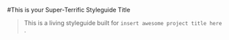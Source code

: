 #This is your Super-Terrific Styleguide Title

>This is a living styleguide built for ```insert awesome project title here``` .